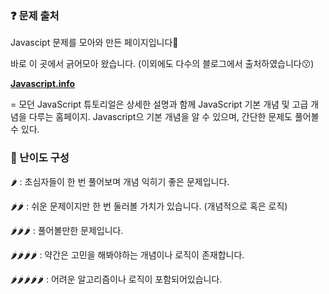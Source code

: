 ### ❓ 문제 출처

Javascipt 문제를 모아와 만든 페이지입니다🙌

바로 이 곳에서 긁어모아 왔습니다. (이외에도 다수의 블로그에서 출처하였습니다😗)

<a href="https://ko.javascript.info"><b>Javascript.info</b></a>

= 모던 JavaScript 튜토리얼은 상세한 설명과 함께 JavaScript 기본 개념 및 고급 개념을 다루는 홈페이지. Javascript으 기본 개념을 알 수 있으며, 간단한 문제도 풀어볼 수 있다.

### 🍬 난이도 구성

🌶 : 초심자들이 한 번 풀어보며 개념 익히기 좋은 문제입니다.

🌶🌶 : 쉬운 문제이지만 한 번 둘러볼 가치가 있습니다. (개념적으로 혹은 로직)

🌶🌶🌶 : 풀어볼만한 문제입니다.

🌶🌶🌶🌶 : 약간은 고민을 해봐야하는 개념이나 로직이 존재합니다.

🌶🌶🌶🌶🌶 : 어려운 알고리즘이나 로직이 포함되어있습니다.

